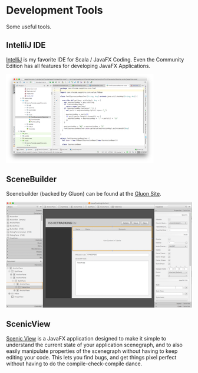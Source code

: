 # Development Tools

Some useful tools.

## IntelliJ IDE

[IntelliJ](https://www.jetbrains.com/idea/download) is my favorite IDE for Scala / JavaFX Coding. Even the Community Edition has all features for developing JavaFX Applications.

![](https://github.com/sfxcode/sapphire-core/blob/gh-pages/images/intellij.png)


## SceneBuilder

Scenebuilder (backed by Gluon) can be found at the [Gluon Site](http://gluonhq.com/products/scene-builder/).

![](https://github.com/sfxcode/sapphire-core/blob/gh-pages/images/scenebuilder.png)

## ScenicView

[Scenic View](http://fxexperience.com/scenic-view/) is a JavaFX application designed to make it simple to understand the current state of your application scenegraph, and to also easily manipulate properties of the scenegraph without having to keep editing your code. This lets you find bugs, and get things pixel perfect without having to do the compile-check-compile dance.

